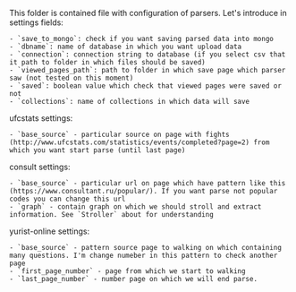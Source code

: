 This folder is contained file with configuration of parsers.
Let's introduce in settings fields:

    - `save_to_mongo`: check if you want saving parsed data into mongo
    - `dbname`: name of database in which you want upload data
    - `connection`: connection string to database (if you select csv that it path to folder in which files should be saved)
    - `viewed_pages_path`: path to folder in which save page which parser saw (not tested on this moment)
    - `saved`: boolean value which check that viewed pages were saved or not
    - `collections`: name of collections in which data will save 

ufcstats settings:

    - `base_source` - particular source on page with fights (http://www.ufcstats.com/statistics/events/completed?page=2) from which you want start parse (until last page)

consult settings:

    - `base_source` - particular url on page which have pattern like this (https://www.consultant.ru/popular/). If you want parse not popular codes you can change this url
    - `graph` - contain graph on which we should stroll and extract information. See `Stroller` about for understanding

yurist-online settings:

    - `base_source` - pattern source page to walking on which containing many questions. I'm change numeber in this pattern to check another page 
    - `first_page_number` - page from which we start to walking 
    - `last_page_number` - number page on which we will end parse. 